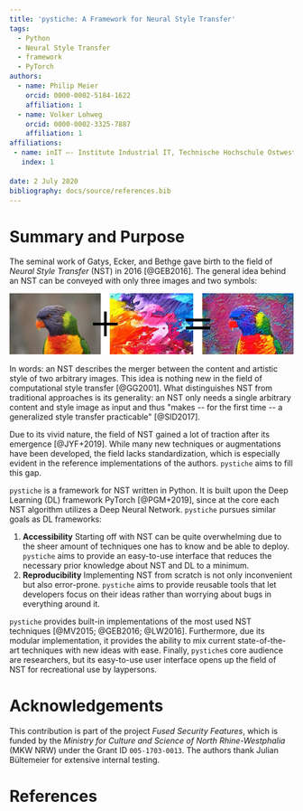 ```yaml
---
title: 'pystiche: A Framework for Neural Style Transfer'
tags:
  - Python
  - Neural Style Transfer
  - framework
  - PyTorch
authors:
  - name: Philip Meier
    orcid: 0000-0002-5184-1622
    affiliation: 1
  - name: Volker Lohweg
    orcid: 0000-0002-3325-7887
    affiliation: 1
affiliations:
 - name: inIT –- Institute Industrial IT, Technische Hochschule Ostwestfalen-Lippe (TH-OWL)
   index: 1
   
date: 2 July 2020
bibliography: docs/source/references.bib
---
```


# Summary and Purpose

The seminal work of Gatys, Ecker, and Bethge gave birth to the field of 
_Neural Style Transfer_ (NST) in 2016 [@GEB2016]. The general idea behind an NST can be 
conveyed with only three images and two symbols:

![](docs/source/graphics/banner/banner.jpg)

In words: an NST describes the merger between the content and artistic style of two 
arbitrary images. This idea is nothing new in the field of computational style transfer 
[@GG2001]. What distinguishes NST from traditional approaches is its generality: an NST 
only needs a single arbitrary content and style image as input and thus "makes -- for 
the first time -- a generalized style transfer practicable" [@SID2017].

Due to its vivid nature, the field of NST gained a lot of traction after its emergence 
[@JYF+2019]. While many new techniques or augmentations have been developed, the field 
lacks standardization, which is especially evident in the reference implementations of 
the authors. `pystiche` aims to fill this gap.

`pystiche` is a framework for NST written in Python. It is built upon the Deep Learning 
(DL) framework PyTorch [@PGM+2019], since at the core each NST algorithm utilizes a 
Deep Neural Network. `pystiche` pursues similar goals as DL frameworks:

1. **Accessibility**
   Starting off with NST can be quite overwhelming due to the sheer amount of 
   techniques one has to know and be able to deploy. `pystiche` aims to provide an 
   easy-to-use interface that reduces the necessary prior knowledge about NST and DL 
   to a minimum.
2. **Reproducibility**
   Implementing NST from scratch is not only inconvenient but also error-prone. 
   `pystiche` aims to provide reusable tools that let developers focus on their ideas 
   rather than worrying about bugs in everything around it.

`pystiche` provides built-in implementations of the most used NST techniques 
[@MV2015; @GEB2016; @LW2016]. Furthermore, due its modular implementation, it provides
the ability to mix current state-of-the-art techniques with new ideas with ease. 
Finally, `pystiche`s core audience are researchers, but its easy-to-use user interface 
opens up the field of NST for recreational use by laypersons.

# Acknowledgements

This contribution is part of the project _Fused Security Features_, which is funded by 
the _Ministry for Culture and Science of North Rhine-Westphalia_ (MKW NRW) under the 
Grant ID `005-1703-0013`. The authors thank Julian Bültemeier for extensive internal 
testing.

# References
